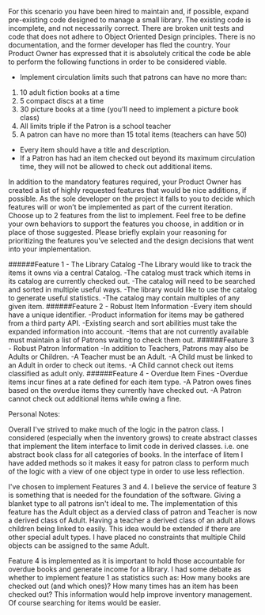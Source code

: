 For this scenario you have been hired to maintain and, if possible, expand  pre-existing code designed to manage a small library. The existing code is incomplete, and not necessarily correct. There are broken unit tests and code that does not adhere to Object Oriented Design principles. There is no documentation, and the former developer has fled the country. Your Product Owner has expressed that it is absolutely critical the code be able to perform the following functions in order to be considered viable.

 * Implement circulation limits such that patrons can have no more than:
  1. 10 adult fiction books at a time
  2. 5 compact discs at a time
  3. 30 picture books at a time (you'll need to implement a picture book class)
  4. All limits triple if the Patron is a school teacher
  5. A patron can have no more than 15 total items (teachers can have 50)

* Every item should have a title and description.
* If a Patron has had an item checked out beyond its maximum circulation time, they will not be allowed to check out additional items.

In addition to the mandatory features required, your Product Owner has created a list of highly requested features that would be nice additions, if possible. As the sole developer on the project it falls to you to decide which features will or won’t be implemented as part of the current iteration. Choose up to 2 features from the list to implement. Feel free to be define your own behaviors to support the features you choose, in addition or in place of those suggested. Please briefly explain your reasoning for prioritizing the features you’ve selected and the design decisions that went into your implementation.

######Feature 1 - The Library Catalog
	-The Library would like to track the items it owns via a central Catalog.
	-The catalog must track which items in its catalog are currently checked out.
	-The catalog will need to be searched and sorted in multiple useful ways.
	-The library would like to use the catalog to generate useful statistics.
	-The catalog may contain multiples of any given item.
######Feature 2 - Robust Item Information
	-Every item should have a unique identifier.
	-Product information for items may be gathered from a third party API. 
	-Existing search and sort abilities must take the expanded information into account.
	-Items that are not currently available must maintain a list of Patrons waiting to check them out.
######Feature 3 - Robust Patron Information
	-In addition to Teachers, Patrons may also be Adults or Children. 
	-A Teacher must be an Adult.
	-A Child must be linked to an Adult in order to check out items.
	-A Child cannot check out items classified as adult only.
######Feature 4 - Overdue Item Fines
	-Overdue items incur fines at a rate defined for each item type. 
	-A Patron owes fines based on the overdue items they currently have checked out.
	-A Patron cannot check out additional items while owing a fine.
	
Personal Notes: 

Overall I've strived to make much of the logic in the patron class. I considered (especially when the inventory grows) to create abstract classes that implement the Iitem interface to limit code in derived classes. i.e. one abstract book class for all categories of books. In the interface of Iitem I have added methods so it makes it easy for patron class to perform much of the logic with a view of one object type in order to use less reflection.

I've chosen to implement Features 3 and 4. I believe the service of feature 3 is something that is needed for the foundation of the software. Giving a blanket type to all patrons isn't ideal to me. The implementation of this feature has the Adult object as a dervied class of patron and Teacher is now a derived class of Adult. Having a teacher a derived class of an adult allows children being linked to easily. This idea would be extended if there are other special adult types. I have placed no constraints that multiple Child objects can be assigned to the same Adult. 

Feature 4 is implemented as it is important to hold those accountable for overdue books and generate income for a library. I had some debate as whether to implement feature 1 as statistics such as: How many books are checked out (and which ones)? How many times has an item has been checked out? This information would help improve inventory management. Of course searching for items would be easier. 


